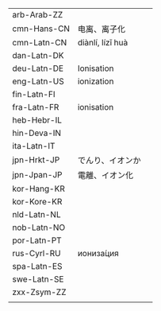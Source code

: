 | | | |
|-|-|-|
| arb-Arab-ZZ |  |  |
| cmn-Hans-CN | 电离、离子化 |  |
| cmn-Latn-CN | diànlí, lízǐ huà |  |
| dan-Latn-DK |  |  |
| deu-Latn-DE | Ionisation |  |
| eng-Latn-US | ionization |  |
| fin-Latn-FI |  |  |
| fra-Latn-FR | ionisation |  |
| heb-Hebr-IL |  |  |
| hin-Deva-IN |  |  |
| ita-Latn-IT |  |  |
| jpn-Hrkt-JP | でんり、イオンか |  |
| jpn-Jpan-JP | 電離、イオン化 |  |
| kor-Hang-KR |  |  |
| kor-Kore-KR |  |  |
| nld-Latn-NL |  |  |
| nob-Latn-NO |  |  |
| por-Latn-PT |  |  |
| rus-Cyrl-RU | иониза́ция |  |
| spa-Latn-ES |  |  |
| swe-Latn-SE |  |  |
| zxx-Zsym-ZZ |  |  |
|  |  |  |
